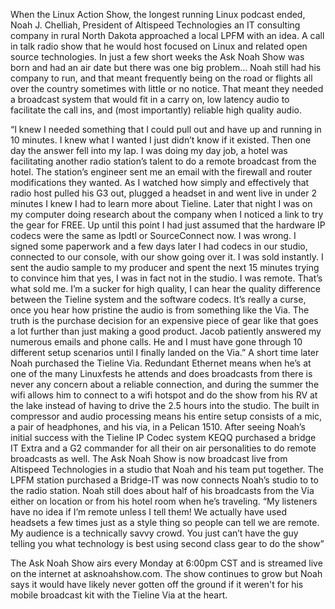 When the Linux Action Show, the longest running Linux podcast ended, Noah J. Chelliah, President of Altispeed Technologies an IT consulting company in rural North Dakota approached a local LPFM with an idea. A call in talk radio show that he would host focused on Linux and related open source technologies. In just a few short weeks the Ask Noah Show was born and had an air date but there was one big problem…
Noah still had his company to run, and that meant frequently being on the road or flights all over the country sometimes with little or no notice. That meant they needed a broadcast system that would fit in a carry on, low latency audio to facilitate the call ins, and (most importantly) reliable high quality audio.

“I knew I needed something that I could pull out and have up and running in 10 minutes. I knew what I wanted I just didn’t know if it existed. Then one day the answer fell into my lap. I was doing my day job, a hotel was facilitating another radio station’s talent to do a remote broadcast from the hotel. The station’s engineer sent me an email with the firewall and router modifications they wanted. As I watched how simply and effectively that radio host pulled his G3 out, plugged a headset in and went live in under 2 minutes I knew I had to learn more about Tieline. Later that night I was on my computer doing research about the company when I noticed a link to try the gear for FREE. Up until this point I had just assumed that the hardware IP codecs were the same as Ipdtl or SourceConnect now. I was wrong. I signed some paperwork and a few days later I had codecs in our studio, connected to our console, with our show going over it. I was sold instantly. I sent the audio sample to my producer and spent the next 15 minutes trying to convince him that yes, I was in fact not in the studio. I was remote. That’s what sold me. I’m a sucker for high quality, I can hear the quality difference between the Tieline system and the software codecs. It’s really a curse, once you hear how pristine the audio is from something like the Via. The truth is the purchase decision for an expensive piece of gear like that goes a lot further than just making a good product. Jacob patiently answered my numerous emails and phone calls. He and I must have gone through 10 different setup scenarios until I finally landed on the Via.”
A short time later Noah purchased the Tieline Via. Redundant Ethernet means when he’s at one of the many Linuxfests he attends and does broadcasts from there is never any concern about a reliable connection, and during the summer the wifi allows him to connect to a wifi hotspot and do the show from his RV at the lake instead of having to drive the 2.5 hours into the studio. The built in compressor and audio processing means his entire setup consists of a mic, a pair of headphones, and his via, in a Pelican 1510. 
After seeing Noah’s initial success with the Tieline IP Codec system KEQQ purchased a bridge IT Extra and a G2 commander for all their on air personalities to do remote broadcasts as well. The Ask Noah Show is now broadcast live from Altispeed Technologies in a studio that Noah and his team put together. The LPFM station purchased a Bridge-IT was now connects Noah’s studio to to the radio station. Noah still does about half of his broadcasts from the Via either on location or from his hotel room when he’s traveling. 
“My listeners have no idea if I’m remote unless I tell them! We actually have used headsets a few times just as a style thing so people can tell we are remote. My audience is a technically savvy crowd. You just can’t have the guy telling you what technology is best using second class gear to do the show” 

The Ask Noah Show airs every Monday at 6:00pm CST and is streamed live on the internet at asknoahshow.com. The show continues to grow but Noah says it would have likely never gotten off the ground if it weren't for his mobile broadcast kit with the Tieline Via at the heart.
